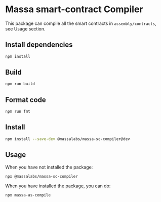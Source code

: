 # Massa smart-contract Compiler

This package can compile all the smart contracts in `assembly/contracts`, see Usage section.

## Install dependencies

```sh
npm install
```

## Build

```sh
npm run build
```

## Format code

```sh
npm run fmt
```

## Install

```sh
npm install --save-dev @massalabs/massa-sc-compiler@dev
```

## Usage

When you have not installed the package:

```sh
npx @massalabs/massa-sc-compiler
```

When you have installed the package, you can do:

```sh
npx massa-as-compile
```
